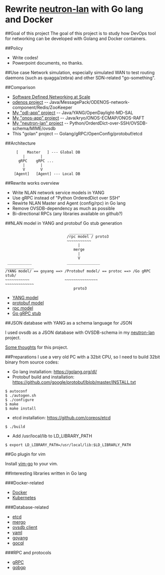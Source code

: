 # Rewrite [neutron-lan](https://github.com/araobp/neutron-lan) with Go lang and Docker

##Goal of this project
The goal of this project is to study how DevOps tool for networking can be developed with Golang and Docker containers.

##Policy
- Write codes!
- Powerpoint documents, no thanks.

##Use case
Network simulation, especially simulated WAN to test routing daemons (such as quagga/zebra) and other SDN-related "go-something".

##Comparison
- [Software Defined Networking at Scale](http://files.meetup.com/8218762/Bikash_Koley%20SDN_meetup%20May%202015.pdf)
- [odenos project](https://github.com/o3project/odenos) -- Java/MessagePack/ODENOS-network-component/Redis/ZooKeeper
- [My "odl-app" project](https://github.com/araobp/odl-app) -- Java/YANG/OpenDaylight-MD-SAL
- [My "onos-app" project](https://github.com/araobp/onos-app) -- Java/kryo/ONOS-ECMAP/ONOS-RAFT
- [My "neutron-lan" project](https://github.com/araobp/neutron-lan) -- Python/OrderdDict-over-SSH/OVSDB-schema/MIME/ovsdb
- This "golan" project -- Golang/gRPC/OpenConfig/protobuf/etcd

##Architecture
```
     [    Master   ] --- Global DB
        |       |
      gRPC    gRPC ...
        |       |
        V       V
    [Agent]   [Agent] --- Local DB
```
##Rewrite works overview
- Write NLAN network service models in YANG
- Use gRPC instead of "Python OrderedDict over SSH"
- Rewirte NLAN Master and Agent (config/rpc) in Go lang
- Remove OVSDB-dependency as much as possible
- Bi-directional RPCs (any libraries available on github?)

##NLAN model in YANG and protobuf
Go stub generation
```
                             ___________  
                            /rpc model / proto3
                            ~~~~~~~~~~~
                                 |
                               merge
                                 |
                                 V
 ___________                _______________                _____________
/YANG model/ == goyang ==> /Protobuf model/ == protoc ==> /Go gRPC stub/
~~~~~~~~~~~                ~~~~~~~~~~~~~~~                ~~~~~~~~~~~~~
                               proto3
```
- [YANG model](./nlan/model/nlan/nlan.yang)
- [protobuf model](./nlan/model/nlan/nlan.proto)
- [rpc model](./nlan/model/nlan/rpc.proto)
- [Go gRPC stub](./nlan/model/nlan/nlan.pb.go)

##JSON database with YANG as a schema language for JSON

I used ovsdb as a JSON database with OVSDB-schema in my [neutron-lan](http://github.com/araobp/neutron-lan) project.

[Some thoughts](./DATABASE.md) for this project.

##Preparations
I use a very old PC with a 32bit CPU, so I need to build 32bit binary from source codes:
- Go lang installation: https://golang.org/dl/
- Protobuf build and installation: https://github.com/google/protobuf/blob/master/INSTALL.txt
```
$ autoconf
$ ./autogen.sh
$ ./configure
$ make
$ make install
```
- etcd installation: https://github.com/coreos/etcd
```
$ ./build
``` 
- Add /usr/local/lib to LD_LIBRARY_PATH
```
$ export LD_LIBRARY_PATH=/usr/local/lib:$LD_LIBRARLY_PATH

```

##Go plugin for vim

Install [vim-go](https://github.com/fatih/vim-go) to your vim.

##Interesting libraries written in Go lang

###Docker-related
- [Docker](https://github.com/docker/docker)
- [Kubernetes](https://github.com/kubernetes/kubernetes)

###Database-related
- [etcd](https://github.com/coreos/etcd)
- [mergo](https://github.com/imdario/mergo)
- [ovsdb client](https://github.com/socketplane/libovsdb)
- [yaml](https://github.com/go-yaml/yaml)
- [goyang](https://github.com/openconfig/goyang)
- [gocql](https://github.com/gocql/gocql)

###RPC and protocols
- [gRPC](https://github.com/grpc/grpc-go/)
- [gobgp](https://github.com/osrg/gobgp)
